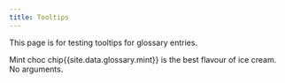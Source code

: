 ```yaml
---
title: Tooltips
---
```


This page is for testing tooltips for glossary entries. 



<span class="tooltip">Mint choc chip<span class="tooltiptext">{{site.data.glossary.mint}}</span></span> is the best flavour of ice cream. No arguments.
